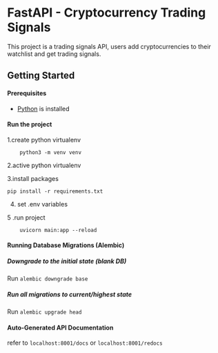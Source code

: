 # FastAPI - Cryptocurrency Trading Signals
This project is a trading signals API, users add cryptocurrencies to their watchlist and get trading signals.

## Getting Started


#### Prerequisites
  - [Python](https://www.python.org/downloads/) is installed 


#### Run the project
1.create python virtualenv

        python3 -m venv venv

2.active python virtualenv

3.install packages

    pip install -r requirements.txt
4. set .env variables

5 .run project

        uvicorn main:app --reload
#### Running Database Migrations (Alembic)
##### Downgrade to the initial state (blank DB)
Run `alembic downgrade base`

##### Run all migrations to current/highest state
Run `alembic upgrade head`

#### Auto-Generated API Documentation

refer to `localhost:8001/docs` or `localhost:8001/redocs`